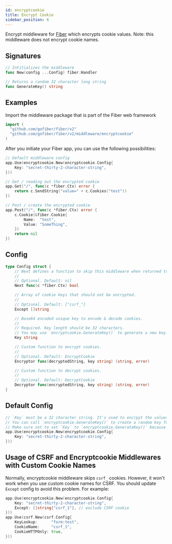```yaml
---
id: encryptcookie
title: Encrypt Cookie
sidebar_position: 6
---
```


Encrypt middleware for [Fiber](https://github.com/gofiber/fiber) which encrypts cookie values. Note: this middleware does not encrypt cookie names.

## Signatures

```go
// Intitializes the middleware
func New(config ...Config) fiber.Handler

// Returns a random 32 character long string
func GenerateKey() string
```

## Examples

Import the middleware package that is part of the Fiber web framework

```go
import (
  "github.com/gofiber/fiber/v2"
  "github.com/gofiber/fiber/v2/middleware/encryptcookie"
)
```

After you initiate your Fiber app, you can use the following possibilities:

```go
// Default middleware config
app.Use(encryptcookie.New(encryptcookie.Config{
    Key: "secret-thirty-2-character-string",
}))

// Get / reading out the encrypted cookie
app.Get("/", func(c *fiber.Ctx) error {
    return c.SendString("value=" + c.Cookies("test"))
})

// Post / create the encrypted cookie
app.Post("/", func(c *fiber.Ctx) error {
    c.Cookie(&fiber.Cookie{
        Name:  "test",
        Value: "SomeThing",
    })
    return nil
})
```

## Config

```go
type Config struct {
    // Next defines a function to skip this middleware when returned true.
    //
    // Optional. Default: nil
    Next func(c *fiber.Ctx) bool

    // Array of cookie keys that should not be encrypted.
    //
    // Optional. Default: ["csrf_"]
    Except []string

	// Base64 encoded unique key to encode & decode cookies.
	//
	// Required. Key length should be 32 characters.
	// You may use `encryptcookie.GenerateKey()` to generate a new key.
	Key string

	// Custom function to encrypt cookies.
	//
	// Optional. Default: EncryptCookie
	Encryptor func(decryptedString, key string) (string, error)

	// Custom function to decrypt cookies.
	//
	// Optional. Default: DecryptCookie
	Decryptor func(encryptedString, key string) (string, error)
}
```

## Default Config

```go
// `Key` must be a 32 character string. It's used to encrpyt the values, so make sure it is random and keep it secret.
// You can call `encryptcookie.GenerateKey()` to create a random key for you.
// Make sure not to set `Key` to `encryptcookie.GenerateKey()` because that will create a new key every run.
app.Use(encryptcookie.New(encryptcookie.Config{
    Key: "secret-thirty-2-character-string",
}))
```

## Usage of CSRF and Encryptcookie Middlewares with Custom Cookie Names
Normally, encryptcookie middleware skips `csrf_` cookies. However, it won't work when you use custom cookie names for CSRF. You should update `Except` config to avoid this problem. For example:

```go
app.Use(encryptcookie.New(encryptcookie.Config{
	Key: "secret-thirty-2-character-string",
	Except: []string{"csrf_1"}, // exclude CSRF cookie
}))
app.Use(csrf.New(csrf.Config{
	KeyLookup:      "form:test",
	CookieName:     "csrf_1", 
	CookieHTTPOnly: true,
}))
```